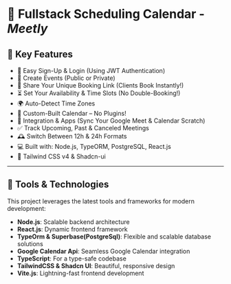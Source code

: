 # 🌟 Fullstack Scheduling Calendar - _Meetly_


## 🌟 Key Features

- 🔑 Easy Sign-Up & Login (Using JWT Authentication)
- 📅 Create Events (Public or Private)
- 🔗 Share Your Unique Booking Link (Clients Book Instantly!)
- ⏳ Set Your Availability & Time Slots (No Double-Booking!)
- 🌍 Auto-Detect Time Zones
- 📆 Custom-Built Calendar – No Plugins!
- 🔄 Integration & Apps (Sync Your Google Meet & Calendar Scratch)
- ✅ Track Upcoming, Past & Canceled Meetings
- 🕰️ Switch Between 12h & 24h Formats
- 💻 Built with: Node.js, TypeORM, PostgreSQL, React.js
- 🎨 Tailwind CSS v4 & Shadcn-ui

---

## 🚀 Tools & Technologies

This project leverages the latest tools and frameworks for modern development:

- **Node.js**: Scalable backend architecture
- **React.js**: Dynamic frontend framework
- **TypeOrm & Superbase(PostgreSql)**: Flexible and scalable database solutions
- **Google Calendar Api**: Seamless Google Calendar integration
- **TypeScript**: For a type-safe codebase
- **TailwindCSS & Shadcn UI**: Beautiful, responsive design
- **Vite.js**: Lightning-fast frontend development

